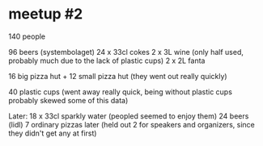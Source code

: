 # meetup #2
140 people

96 beers (systembolaget)
24 x 33cl cokes
2 x 3L wine (only half used, probably much due to the lack of plastic cups)
2 x 2L fanta

16 big pizza hut + 12 small pizza hut (they went out really quickly)

40 plastic cups (went away really quick, being without plastic cups probably skewed some of this data)

Later:
18 x 33cl sparkly water (peopled seemed to enjoy them)
24 beers (lidl)
7 ordinary pizzas later (held out 2 for speakers and organizers, since they didn't get any at first)
